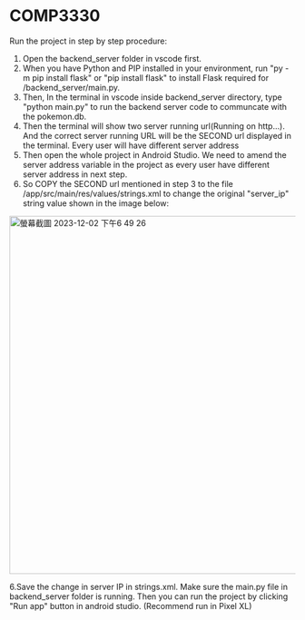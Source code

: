 # COMP3330

Run the project in step by step procedure:

1. Open the backend_server folder in vscode first.
2. When you have Python and PIP installed in your environment, run "py -m pip install flask" or "pip install flask" to install Flask required for /backend_server/main.py.
3. Then, In the terminal in vscode inside backend_server directory, type "python main.py" to run the backend server code to communcate with the pokemon.db. 
4. Then the terminal will show two server running url(Running on http...). And the correct server running URL will be the SECOND url displayed in the terminal. Every user will have different server address
5. Then open the whole project in Android Studio. We need to amend the server address variable in the project as every user have different server address in next step.
6. So COPY the SECOND url mentioned in step 3 to the file /app/src/main/res/values/strings.xml to change the original "server_ip" string value shown in the image below:
   
<img width="631" alt="螢幕截圖 2023-12-02 下午6 49 26" src="https://github.com/KKL929451/COMP3330/assets/100022332/26ba3f25-a5f7-4b31-a8e7-1b050ca637be">

6.Save the change in server IP in strings.xml. Make sure the main.py file in backend_server folder is running. Then you can run the project by clicking "Run app" button in android studio. (Recommend run in Pixel XL)
